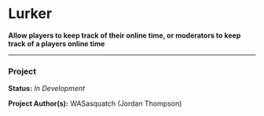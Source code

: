 # Lurker
**Allow players to keep track of their online time, or moderators to keep track of a players online time**
***


### Project
**Status:** *In Development*

**Project Author(s):** WASasquatch (Jordan Thompson)


